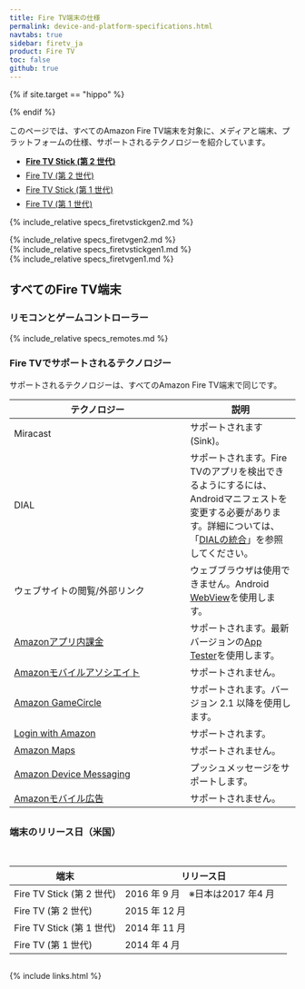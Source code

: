 ```yaml
---
title: Fire TV端末の仕様
permalink: device-and-platform-specifications.html
navtabs: true
sidebar: firetv_ja
product: Fire TV
toc: false
github: true
---
```


{% if site.target == "hippo" %}
<style>
ul#profileTabs.nav.nav-tabs li {
    margin: 5px;
}

ul#profileTabs.nav:after, ul#profileTabs.nav:before {
    display: inline-table !important;
    margin-bottom: 40px;
}

ul#profileTabs.nav-tabs>li.active>a, ul#profileTabs.nav-tabs>li.active>a:focus, ul#profileTabs.nav-tabs>li.active>a:hover {
font-weight: bold;
}

@media screen and (min-color-index:0) and(-webkit-min-device-pixel-ratio:0)
{ @media {
ul#profileTabs.nav.nav:after, ul#profileTabs.nav.nav:before {
    display: inline-table !important;
    margin-bottom: 48px;
}
}}

table.grid {
margin-bottom: 30px;
}
</style>

<!--[if IE]>
<style>
    ul#profileTabs.nav:after, ul#profileTabs.nav:before {
        display: inline-table !important;
        margin-bottom: 48px;
    }
</style>
<![endif]-->

<style>
@media all and (-ms-high-contrast: none), (-ms-high-contrast: active) {
    ul#profileTabs.nav:after, ul#profileTabs.nav:before {
        display: inline-table !important;
        margin-bottom: 48px;
    }
}
</style>
{% endif %}

このページでは、すべてのAmazon Fire TV端末を対象に、メディアと端末、プラットフォームの仕様、サポートされるテクノロジーを紹介しています。

<ul id="profileTabs" class="nav nav-tabs">
   <li class="active"><a class="noCrossRef" href="#firetvstickgen2" data-toggle="tab">Fire TV Stick (第 2 世代)</a></li>
    <li><a class="noCrossRef" href="#firetvgen2" data-toggle="tab">Fire TV (第 2 世代)</a></li>
    <li><a class="noCrossRef" href="#firetvstickgen1" data-toggle="tab">Fire TV Stick (第 1 世代)</a></li>
    <li><a class="noCrossRef" href="#firetvgen1" data-toggle="tab">Fire TV (第 1 世代)</a></li>
</ul>

  <div class="tab-content">

<div role="tabpanel" class="tab-pane active" id="firetvstickgen2">

{% include_relative specs_firetvstickgen2.md %}
</div>

<div role="tabpanel" class="tab-pane" id="firetvgen2">
{% include_relative specs_firetvgen2.md %}
</div>


<div role="tabpanel" class="tab-pane" id="firetvstickgen1">
{% include_relative specs_firetvstickgen1.md %}
</div>

<div role="tabpanel" class="tab-pane" id="firetvgen1">
{% include_relative specs_firetvgen1.md %}
</div>
</div>

## すべてのFire TV端末

### リモコンとゲームコントローラー

{% include_relative specs_remotes.md %}

### Fire TVでサポートされるテクノロジー

サポートされるテクノロジーは、すべてのAmazon Fire TV端末で同じです。

<table class="grid">
   <colgroup>
      <col width="40%" />
      <col width="25%" />
   </colgroup>
  <thead>
    <tr>
      <th>テクノロジー</th>
      <th>説明</th>
    </tr>
  </thead>
  <tbody>
    <tr>
      <td>Miracast</td>
      <td>サポートされます (Sink)。</td>
    </tr>
    <tr>
      <td>DIAL</td>
      <td>サポートされます。Fire TVのアプリを検出できるようにするには、Androidマニフェストを変更する必要があります。詳細については、「<a href="dial-integration.html">DIALの統合</a>」を参照してください。</td>
    </tr>
    <tr>
      <td>ウェブサイトの閲覧/外部リンク</td>
      <td>ウェブブラウザは使用できません。Android <a href="http://developer.android.com/reference/android/webkit/WebView.html">WebView</a>を使用します。</td>
    </tr>
    <tr>
      <td><a href="https://developer.amazon.com/public/apis/earn/in-app-purchasing">Amazonアプリ内課金</a></td>
      <td>サポートされます。最新バージョンの<a href="https://developer.amazon.com/public/apis/earn/in-app-purchasing/docs-v2/installing-and-configuring-app-tester">App Tester</a>を使用します。</td>
    </tr>
    <tr>
      <td><a href="https://developer.amazon.com/public/apis/earn/mobile-associates">Amazonモバイルアソシエイト</a></td>
      <td>サポートされません。</td>
    </tr>
    <tr>
      <td><a href="https://developer.amazon.com/public/apis/engage/gamecircle">Amazon GameCircle</a></td>
      <td>サポートされます。バージョン 2.1 以降を使用します。</td>
    </tr>
    <tr>
      <td><a href="http://login.amazon.com/">Login with Amazon</a></td>
      <td>サポートされます。</td>
    </tr>
    <tr>
      <td><a href="https://developer.amazon.com/public/apis/experience/maps">Amazon Maps</a></td>
      <td>サポートされません。</td>
    </tr>
    <tr>
      <td><a href="https://developer.amazon.com/public/apis/engage/device-messaging">Amazon Device Messaging</a></td>
      <td>プッシュメッセージをサポートします。</td>
    </tr>
    <tr>
      <td><a href="https://developer.amazon.com/public/apis/earn/mobile-ads">Amazonモバイル広告</a></td>
      <td>サポートされません。</td>
    </tr>
  </tbody>
</table>

### 端末のリリース日（米国）

<table class="grid">
   <colgroup>
      <col width="40%" />
      <col width="60%" />
   </colgroup>
  <thead>
    <tr>
      <th>端末</th>
      <th>リリース日</th>
    </tr>
  </thead>
  <tbody>
    <tr>
      <td>Fire TV Stick (第 2 世代) </td>
      <td>2016 年 9 月　※日本は2017 年4 月 </td>
    </tr>
    <tr>
      <td>Fire TV (第 2 世代)  </td>
      <td>2015 年 12 月</td>
    </tr>
    <tr>
      <td>Fire TV Stick (第 1 世代) </td>
      <td> 2014 年 11 月</td>
    </tr>
    <tr>
      <td>Fire TV (第 1 世代)</td>
      <td>2014 年 4 月</td>
    </tr>
  </tbody>
</table>

{% include links.html %}
